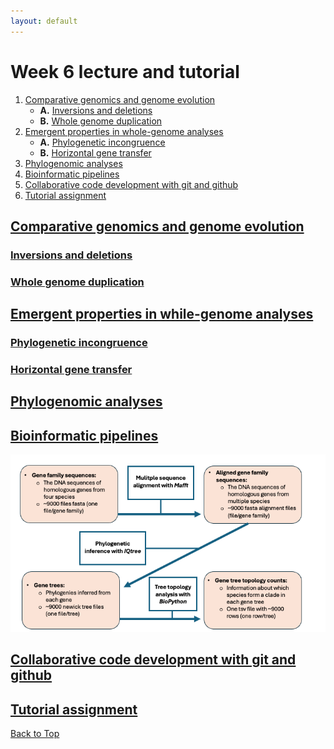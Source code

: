 ```yaml
---
layout: default
---
```


<a name="top"></a>

# Week 6 lecture and tutorial
1. [Comparative genomics and genome evolution](#comparative)
	- **A.** [Inversions and deletions](#inversions)
	- **B.** [Whole genome duplication](#duplication)
2. [Emergent properties in whole-genome analyses](#emergent)
	- **A.** [Phylogenetic incongruence](#incongruence)
	- **B.** [Horizontal gene transfer](#hgt)
3. [Phylogenomic analyses](#phylogenomic)
4. [Bioinformatic pipelines](#pipelines)
5. [Collaborative code development with git and github](#git)
6. [Tutorial assignment](#tut)


## <ins>**Comparative genomics and genome evolution**</ins> <a name="comparative"></a>

### <ins>**Inversions and deletions**</ins> <a name="inversions"></a>

### <ins>**Whole genome duplication**</ins> <a name="duplication"></a>

## <ins>**Emergent properties in while-genome analyses**</ins> <a name="emergent"></a>

### <ins>**Phylogenetic incongruence**</ins> <a name="incongruence"></a>

### <ins>**Horizontal gene transfer**</ins> <a name="hgt"></a>

## <ins>**Phylogenomic analyses**</ins> <a name="phylogenomic"></a>

## <ins>**Bioinformatic pipelines**</ins> <a name="pipelines"></a>

![pipeline](/Images/Week06/pipeline.png)

## <ins>**Collaborative code development with git and github**</ins> <a name="git"></a>

## <ins>**Tutorial assignment**</ins> <a name="tut"></a>




[Back to Top](#top)
